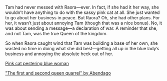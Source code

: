 <!-- title: Annoying Cat -->

Tam had never messed with Raora—ever. In fact, if she had it her way, she wouldn’t have anything to do with the sassy pink cat at all. She just wanted to go about her business in peace. But Raora? Oh, she had other plans. For her, it wasn’t just about annoying Tam (though that was a nice bonus). No, it was about sending a message—a declaration of war. A reminder that she, and not Tam, was the true Queen of the kingdom.

So when Raora caught wind that Tam was building a base of her own, she wasted no time in doing what she did best—getting all up in the blue lady’s business and annoying the absolute heck out of her.

[Pink cat pestering blue woman](#embed:https://www.youtube.com/live/6VtHPTU1FB8?feature=shared&t=15032)

["The first and second queen quarrel" by Abendago](https://x.com/Abendag0/status/1831257105069949232)
